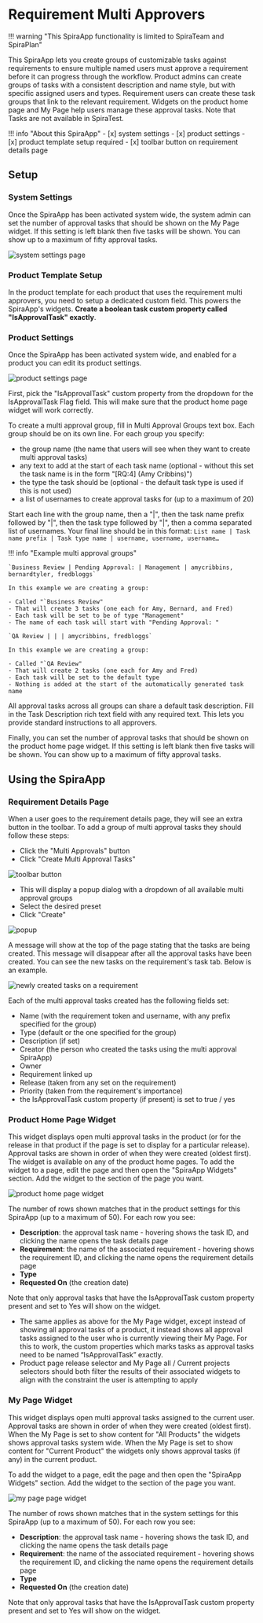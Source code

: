# Requirement Multi Approvers 

!!! warning "This SpiraApp functionality is limited to SpiraTeam and SpiraPlan"

This SpiraApp lets you create groups of customizable tasks against requirements to ensure multiple named users must approve a requirement before it can progress through the workflow. Product admins can create groups of tasks with a consistent description and name style, but with specific assigned users and types. Requirement users can create these task groups that link to the relevant requirement. Widgets on the product home page and My Page help users manage these approval tasks. Note that Tasks are not available in SpiraTest.

!!! info "About this SpiraApp"
    - [x] system settings
    - [x] product settings 
    - [x] product template setup required
    - [x] toolbar button on requirement details page


## Setup
### System Settings
Once the SpiraApp has been activated system wide, the system admin can set the number of approval tasks that should be shown on the My Page widget. If this setting is left blank then five tasks will be shown. You can show up to a maximum of fifty approval tasks.

![system settings page](img/requirementMultiApprovers-system-settings.png)

### Product Template Setup
In the product template for each product that uses the requirement multi approvers, you need to setup a dedicated custom field. This powers the SpiraApp's widgets. **Create a boolean task custom property called "IsApprovalTask" exactly**.

### Product Settings
Once the SpiraApp has been activated system wide, and enabled for a product you can edit its product settings.

![product settings page](img/requirementMultiApprovers-product-settings.png)

First, pick the "IsApprovalTask" custom property from the dropdown for the IsApprovalTask Flag field. This will make sure that the product home page widget will work correctly.

To create a multi approval group, fill in Multi Approval Groups text box. Each group should be on its own line. For each group you specify:

- the group name (the name that users will see when they want to create multi approval tasks)
- any text to add at the start of each task name (optional - without this set the task name is in the form "[RQ:4] (Amy Cribbins)")
- the type the task should be (optional - the default task type is used if this is not used)
- a list of usernames to create approval tasks for (up to a maximum of 20)

Start each line with the group name, then a "|", then the task name prefix followed by "|", then the task type followed by "|", then a comma separated list of usernames. Your final line should be in this format: `List name | Task name prefix | Task type name | username, username, username…`

!!! info "Example multi approval groups"

    `Business Review | Pending Approval: | Management | amycribbins, bernardtyler, fredbloggs`

    In this example we are creating a group:

    - Called "`Business Review"
    - That will create 3 tasks (one each for Amy, Bernard, and Fred)
    - Each task will be set to be of type "Management"
    - The name of each task will start with "Pending Approval: "

    `QA Review | | | amycribbins, fredbloggs`

    In this example we are creating a group:

    - Called "`QA Review"
    - That will create 2 tasks (one each for Amy and Fred)
    - Each task will be set to the default type
    - Nothing is added at the start of the automatically generated task name


All approval tasks across all groups can share a default task description. Fill in the Task Description rich text field with any required text. This lets you provide standard instructions to all approvers.

Finally, you can set the number of approval tasks that should be shown on the product home page widget. If this setting is left blank then five tasks will be shown. You can show up to a maximum of fifty approval tasks.


## Using the SpiraApp
### Requirement Details Page
When a user goes to the requirement details page, they will see an extra button in the toolbar. To add a group of multi approval tasks they should follow these steps:

- Click the "Multi Approvals" button
- Click "Create Multi Approval Tasks"

![toolbar button](img/requirementMultiApprovers-toolbar-button.png)

- This will display a popup dialog with a dropdown of all available multi approval groups
- Select the desired preset
- Click "Create"

![popup](img/requirementMultiApprovers-popup.png)

A message will show at the top of the page stating that the tasks are being created. This message will disappear after all the approval tasks have been created. You can see the new tasks on the requirement's task tab. Below is an example.

![newly created tasks on a requirement](img/requirementMultiApprovers-tasksList.png)

Each of the multi approval tasks created has the following fields set:

- Name (with the requirement token and username, with any prefix specified for the group)
- Type (default or the one specified for the group)
- Description (if set) 
- Creator (the person who created the tasks using the multi approval SpiraApp)
- Owner
- Requirement linked up
- Release (taken from any set on the requirement)
- Priority (taken from the requirement's importance)
- the IsApprovalTask custom property (if present) is set to true / yes


### Product Home Page Widget
This widget displays open multi approval tasks in the product (or for the release in that product if the page is set to display for a particular release). Approval tasks are shown in order of when they were created (oldest first). The widget is available on any of the product home pages. To add the widget to a page, edit the page and then open the "SpiraApp Widgets" section. Add the widget to the section of the page you want.

![product home page widget](img/requirementMultiApprovers-product-widget.png)

The number of rows shown matches that in the product settings for this SpiraApp (up to a maximum of 50). For each row you see:

- **Description**: the approval task name - hovering shows the task ID, and clicking the name opens the task details page
- **Requirement**: the name of the associated requirement - hovering shows the requirement ID, and clicking the name opens the requirement details page
- **Type**
- **Requested On** (the creation date)

Note that only approval tasks that have the IsApprovalTask custom property present and set to Yes will show on the widget.


- The same applies as above for the My Page widget, except instead of showing all approval tasks of a product, it instead shows all approval tasks assigned to the user who is currently viewing their My Page. For this to work, the custom properties which marks tasks as approval tasks need to be named “IsApprovalTask” exactly.
- Product page release selector and My Page all / Current projects selectors should both filter the results of their associated widgets to align with the constraint the user is attempting to apply

### My Page Widget
This widget displays open multi approval tasks assigned to the current user. Approval tasks are shown in order of when they were created (oldest first). When the My Page is set to show content for "All Products" the widgets shows approval tasks system wide. When the My Page is set to show content for "Current Product" the widgets only shows approval tasks (if any) in the current product. 

To add the widget to a page, edit the page and then open the "SpiraApp Widgets" section. Add the widget to the section of the page you want.

![my page page widget](img/requirementMultiApprovers-my-page-widget.png)

The number of rows shown matches that in the system settings for this SpiraApp (up to a maximum of 50). For each row you see:

- **Description**: the approval task name - hovering shows the task ID, and clicking the name opens the task details page
- **Requirement**: the name of the associated requirement - hovering shows the requirement ID, and clicking the name opens the requirement details page
- **Type**
- **Requested On** (the creation date)

Note that only approval tasks that have the IsApprovalTask custom property present and set to Yes will show on the widget.